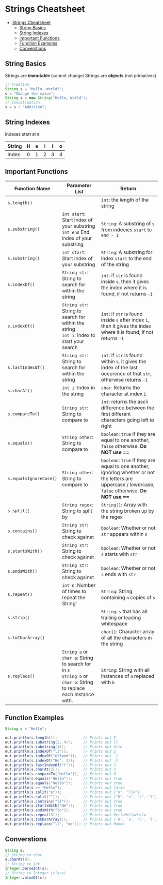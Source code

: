 # Strings Cheatsheet

- [Strings Cheatsheet](#strings-cheatsheet)
  - [String Basics](#string-basics)
  - [String Indexes](#string-indexes)
  - [Important Functions](#important-functions)
  - [Function Examples](#function-examples)
  - [Converstions](#converstions)

## String Basics

Strings are **immutable** (cannot change)
Strings are **objects** (not primatives)

```java
// Creation
String s = "Hello, World!";
s = "Change the value";
String s = new String("Hello, World");
// Concatination
s = s + "Addition";
```

## String Indexes

Indexes start at `0`

| String | H   | e   | l   | l   | o   |
| ------ | --- | --- | --- | --- | --- |
| Index  | 0   | 1   | 2   | 3   | 4   |

## Important Functions

| Function Name          | Parameter List                                                                                                         | Return                                                                                                                                                  |
| ---------------------- | ---------------------------------------------------------------------------------------------------------------------- | ------------------------------------------------------------------------------------------------------------------------------------------------------- |
| `s.length()`           |                                                                                                                        | `int`: the length of the string                                                                                                                         |
| `s.substring()`        | `int start`: Start index of your substring <br> `int end` End index of your substring                                  | `String`: A substring of `s` from indecies `start` to `end - 1`                                                                                         |
| `s.substring()`        | `int start`: Start index of your substring                                                                             | `String`: A substring for index `start` to the end of the string                                                                                        |
| `s.indexOf()`          | `String str`: String to search for within the string                                                                   | `int`: if `str` is found inside `s`, then it gives the index where it is found, if not returns `-1`                                                     |
| `s.indexOf()`          | `String str`: String to search for within the string <br> `int i`: Index to start your search                          | `int`: if `str` is found inside `s` after index `i`, then it gives the index where it is found, if not returns `-1`                                     |
| `s.lastIndexOf()`      | `String str`: String to search for within the string                                                                   | `int`: if `str` is found within `s`, it gives the index of the last occurence of that `str`, otherwise returns `-1`                                     |
| `s.charAt()`           | `int i`: Index in the string                                                                                           | `char`: Returns the character at index `i`                                                                                                              |
| `s.compareTo()`        | `String str`: String to compare to                                                                                     | `int`: returns the ascii difference between the first different characters going left to right                                                          |
| `s.equals()`           | `String other`: String to compare to                                                                                   | `boolean`: `true` if they are equal to one another, `false` otherwise. **Do NOT use ==**                                                                |
| `s.equalsIgnoreCase()` | `String other`: String to compare to                                                                                   | `boolean`: `true` if they are equal to one another, ignoring whether or not the letters are uppercase / lowercase, `false` otherwise. **Do NOT use ==** |
| `s.split()`            | `String regex`: String to split by                                                                                     | `String[]`: Array with the string broken up by the regex                                                                                                |
| `s.contains()`         | `String str`: String to check against                                                                                  | `boolean`: Whether or not `str` appears within `s`                                                                                                      |
| `s.startsWith()`       | `String str`: String to check against                                                                                  | `boolean`: Whether or not `s` starts with `str`                                                                                                         |
| `s.endsWith()`         | `String str`: String to check against                                                                                  | `boolean`: Whether or not `s` ends with `str`                                                                                                           |
| `s.repeat()`           | `int n`: Number of times to repeat the String`                                                                         | `String`: String containing `n` copies of `s`                                                                                                           |
| `s.strip()`            |                                                                                                                        | `String`: `s` that has all trailing or leading whitespace                                                                                               |
| `s.toCharArray()`      |                                                                                                                        | `char[]`: Character array of all the characters in the string                                                                                           |
| `s.replace()`          | `String a` or `char a`: String to search for in `s` <br> `String b` or `char b`: String to replace each instance with. | `String`: String with all instances of `a` replaced with `b` |

## Function Examples

``` java
String s = "Hello";

out.println(s.length());            // Prints out 5
out.println(s.substring(2, 4));     // Prints out ll
out.println(s.substring(1));        // Prints out ello
out.println(s.indexOf("ll"));       // Prints out 2
out.println(s.indexOf("ellooo"));   // Prints out -1
out.println(s.indexOf("He", 3));    // Prints out -1
out.println(s.lastIndexOf("l"));    // Prints out 3
out.println(s.charAt(3));           // Prints out 3
out.println(s.compareTo("Hello"));  // Prints out 0
out.println(s.equals("Hello"));     // Prints out true
out.println(s.equals("hello"));     // Prints out true
out.println(s == "Hello");          // Prints out false
out.println(s.split("e"));          // Prints out ["H", "llo"]
out.println(s.split(""));           // Prints out ["H", "e", "l", "l", "o"]
out.println(s.contains("ll"));      // Prints out true
out.println(s.startsWith("He"));    // Prints out true
out.println(s.endsWith("lo"));      // Prints out true
out.println(s.repeat(3));           // Prints out HelloHelloHello
out.println(s.toCharArray());       // Prints out ['H', 'e', 'l', 'l', 'o']
out.println(s.replace("ll", "oo")); // Prints out Heooo
```

## Converstions

``` java
String s;
// String to char
s.charAt(0);
// String to int
Integer.parseInt(s);
// String to Integer (class)
Integer.valueOf(s);
```
